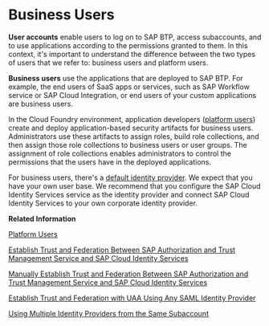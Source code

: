 <!-- loio3a3f0e1eca5f4962bc7ff436424cc048 -->

# Business Users

**User accounts** enable users to log on to SAP BTP, access subaccounts, and to use applications according to the permissions granted to them. In this context, it's important to understand the difference between the two types of users that we refer to: business users and platform users.

**Business users** use the applications that are deployed to SAP BTP. For example, the end users of SaaS apps or services, such as SAP Workflow service or SAP Cloud Integration, or end users of your custom applications are business users.

In the Cloud Foundry environment, application developers \([platform users](platform-users-9e5e635.md)\) create and deploy application-based security artifacts for business users. Administrators use these artifacts to assign roles, build role collections, and then assign those role collections to business users or user groups. The assignment of role collections enables administrators to control the permissions that the users have in the deployed applications.

For business users, there's a [default identity provider](default-identity-provider-d6a8db7.md). We expect that you have your own user base. We recommend that you configure the SAP Cloud Identity Services service as the identity provider and connect SAP Cloud Identity Services to your own corporate identity provider.

**Related Information**  


[Platform Users](platform-users-9e5e635.md "User accounts enable users to log on to SAP BTP, access subaccounts, and to use applications according to the permissions granted to them. In this context, it's important to understand the difference between the two types of users that we refer to: Platform users and business users.")

[Establish Trust and Federation Between SAP Authorization and Trust Management Service and SAP Cloud Identity Services](establish-trust-and-federation-between-sap-authorization-and-trust-management-service-a-161f8f0.md "Use your SAP Cloud Identity Services tenant as an identity provider or a proxy to your own identity provider hosting your business users. This method avoids the upload and download of SAML meta data by using OpenID Connect (OIDC) to establish trust.")

[Manually Establish Trust and Federation Between SAP Authorization and Trust Management Service and SAP Cloud Identity Services](manually-establish-trust-and-federation-between-sap-authorization-and-trust-management-7c6aa87.md#loio7c6aa87459764b179aeccadccd4f91f3 "Use your SAP Cloud Identity Services tenant as an identity provider or a proxy to your own identity provider hosting your business users. Exchange SAML metadata to establish trust with the SAP Cloud Identity Services tenant and then register your subaccount with the tenant. To complete federation, maintain the federation attributes of the user groups.")

[Establish Trust and Federation with UAA Using Any SAML Identity Provider](establish-trust-and-federation-with-uaa-using-any-saml-identity-provider-2ce3938.md#loio2ce3938c66d94479848bff3090999027 "To establish trust, configure the trust configuration of the SAML 2.0 identity provider in your subaccount using the SAP BTP cockpit. Next, register your subaccount in User Account and Authentication service using the administration console of your SAML 2.0 identity provider. To complete federation, maintain the federation attributes of the SAML 2.0 user groups. This makes sure that you can assign authorizations to user groups.")

[Using Multiple Identity Providers from the Same Subaccount](using-multiple-identity-providers-from-the-same-subaccount-b8c0aac.md "You need to use multiple identity providers for different groups of business users. You want to guide business users to the right identity provider for logon.")

